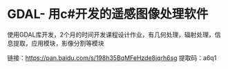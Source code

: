 # GDAL- 用c#开发的遥感图像处理软件
使用GDAL库开发，2个月的时间开发课程设计作业，有几何处理，辐射处理，信息提取，应用模块，影像分割等模块

链接：https://pan.baidu.com/s/198h35BqMFeHzde8jqrh6sg 
提取码：a6q1
